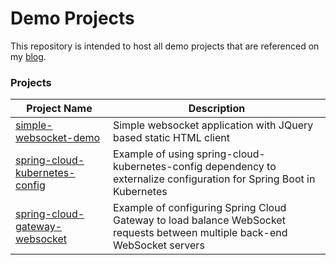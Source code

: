 # Demo Projects
This repository is intended to host all demo projects that are referenced on my [blog](https://blog.joshmlwood.com).

### Projects
| Project Name | Description |
|--------------|-------------|
| [simple-websocket-demo](https://github.com/jmlw/demo-projects/tree/master/simple-websocket-demo) | Simple websocket application with JQuery based static HTML client |
| [spring-cloud-kubernetes-config](https://github.com/jmlw/demo-projects/tree/master/spring-cloud-kubernetes-config-demo) | Example of using spring-cloud-kubernetes-config dependency to externalize configuration for Spring Boot in Kubernetes |
| [spring-cloud-gateway-websocket](https://github.com/jmlw/demo-projects/tree/master/spring-cloud-gateway-websocket) | Example of configuring Spring Cloud Gateway to load balance WebSocket requests between multiple back-end WebSocket servers |
